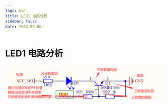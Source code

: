```yaml
---
tags: old  
title: LED1 电路分析
sidebar: false
date: 2023-06-06
---
```

# LED1 电路分析

![](assets/20230606102914804.png)



